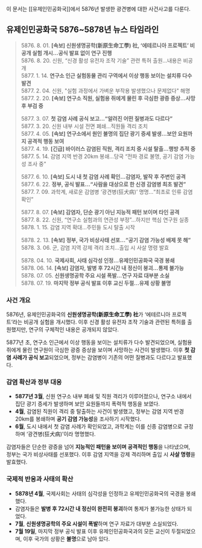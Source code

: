 이 문서는 [[유제인민공화국]]에서 5876년 발생한 광견병에 대한 사건사고를 다룬다.

## **유제인민공화국 5876~5878년 뉴스 타임라인**

> 5876\. 8\. 01\. **\[속보] 신원생명공학(新原生命工學) 社, ‘에테르니아 프로젝트’ 비공개 실험 개시…공식 발표 없이 연구 진행**  
> 5876\. 8\. 20\. 신원, “신경 활성 유전자 조작 기술” 관련 특허 출원…내용은 비공개  
> 5877\. 1\. 14\. **연구소 인근 실험동물 관리 구역에서 이상 행동 보이는 설치류 다수 발견**  
> 5877\. 2\. 04\. 신원, "실험 과정에서 가벼운 부작용 발생했으나 문제없다" 해명  
> 5877\. 2\. 20\. **\[속보] 연구소 직원, 실험용 쥐에게 물린 후 극심한 광증 증상…사망 후 부검 중**  
> 
> 5877\. 3\. 07\. **첫 감염 사례 공식 보고…“알려진 어떤 질병과도 다르다”**   
> 5877\. 3\. 20\. 신원 내부 시설 전면 폐쇄…직원들 격리 조치  
> 5877\. 4\. 05\. **\[속보] 연구소에서 원인 불명의 집단 광기 증세 발생…보안 요원까지 공격적 행동 보여**  
> 5877\. 4\. 19\. **\[긴급] 바이러스 감염된 직원, 격리 조치 중 시설 탈출…행방 추적 중**  
> 5877\. 5\. 14\. 감염 지역 반경 20km 봉쇄…당국 “전파 경로 불명, 공기 감염 가능성 조사 중”  
> 
> 5877\. 6\. 10\. **\[속보] 도시 내 첫 감염 사례 확인…감염자, 발작 후 주변인 공격**  
> 5877\. 6\. 22. **정부, 공식 발표…“사람을 대상으로 한 신경 감염병 최초 발견”**  
> 5877\. 7\. 09\. 과학계, 새로운 감염병 ‘광견병(狂犬病)’ 명명…“최초로 인류 감염 확인” 
> 
> 5877\. 8\. 07\. **\[속보] 감염자, 단순 광기 아닌 지능적 패턴 보이며 타인 공격**   
> 5877\. 8\. 22\. 신원, “연구소 실험과의 연관성 부정”…하지만 핵심 연구원 실종   
> 5878\. 1\. 15\. 감염 지역 확대…주민들 도시 탈출 시작 
> 
> 5878\. 2\. 13\. **\[속보] 정부, 국가 비상사태 선포…“공기 감염 가능성 배제 못 해”**  
> 5878\. 3\. 06\. 군, 감염 지역 강제 격리 조치…출입 시 사살 명령 발효 
> 
> 5878\. 04\. 10\. **국제사회, 사태 심각성 인정…유제인민공화국 국경 봉쇄**  
> 5878\. 06\. 14\. **\[속보] 감염자, 발병 후 72시간 내 정신이 붕괴…통제 불가능**  
> 5878\. 07\. 05\. **신원생명공학 주요 시설 폭발…연구 자료 대부분 소실**  
> 5878\. 07\. 19\. **마지막 정부 공식 발표 이후 교신 두절…유제 상황 불명**  

### **사건 개요**  
5876년, 유제인민공화국의 **신원생명공학(新原生命工學) 社**가 ‘에테르니아 프로젝트’라는 비공개 실험을 개시했다. 이후 신경 활성 유전자 조작 기술과 관련된 특허를 출원했지만, 연구의 구체적인 내용은 공개되지 않았다.  

5877년 초, 연구소 인근에서 이상 행동을 보이는 설치류가 다수 발견되었으며, 실험용 쥐에게 물린 연구원이 극심한 광증 증상을 보이며 사망하는 사건이 발생했다. 이후 **첫 감염 사례가 공식 보고**되었으며, 정부는 감염병이 기존의 어떤 질병과도 다르다고 발표했다.  

### **감염 확산과 정부 대응**  
- **5877년 3월**, 신원 연구소 내부 폐쇄 및 직원 격리가 이루어졌으나, 연구소 내에서 집단 광기 증세가 발생하며 보안 요원들까지 폭력적 행동을 보였다.  
- **4월**, 감염된 직원이 격리 중 탈출하는 사건이 발생했고, 정부는 감염 지역 반경 20km를 봉쇄하며 **공기 감염 가능성**을 조사하기 시작했다.  
- **6월**, 도시 내에서 첫 감염 사례가 확인되었고, 과학계는 이를 신종 감염병으로 규정하며 ‘광견병(狂犬病)’이라 명명했다.  

감염자들은 단순한 광증을 넘어 **지능적인 패턴을 보이며 공격적인 행동**을 나타냈으며, 정부는 국가 비상사태를 선포했다. 이후 감염 지역을 강제 격리하며 출입 시 **사살 명령**을 발효했다.  

### **국제적 반응과 사태의 확산**  
- **5878년 4월**, 국제사회는 사태의 심각성을 인정하고 유제인민공화국의 국경을 봉쇄했다.  
- 감염자들은 **발병 후 72시간 내 정신이 완전히 붕괴**하여 통제가 불가능한 상태가 되었다.  
- **7월**, **신원생명공학의 주요 시설이 폭발**하며 연구 자료가 대부분 소실되었다.  
- **7월 19일**, 마지막 정부 공식 발표 이후 유제인민공화국과의 모든 교신이 두절되었으며, 이후 국가의 상황은 **불명**으로 남아 있다.  
